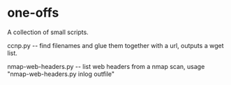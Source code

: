 one-offs
========

A collection of small scripts.

ccnp.py -- find filenames and glue them together with a url, outputs a wget list.

nmap-web-headers.py -- list web headers from a nmap scan, usage "nmap-web-headers.py inlog outfile"
